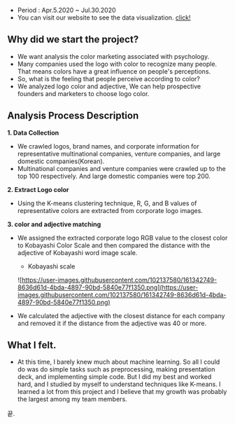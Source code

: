 - Period : Apr.5.2020 ~ Jul.30.2020
- You can visit our website to see the data visualization. [click!](https://rgbrand.net/)

## **Why did we start the project?**

- We want analysis the color marketing associated with psychology.
- Many companies used the logo with color to recognize many people. That means colors have a great influence on people's perceptions.
- So, what is the feeling that people perceive according to color?
- We analyzed logo color and adjective, We can help prospective founders and marketers to choose logo color.

## **Analysis Process Description**

**1. Data Collection**

- We crawled logos, brand names, and corporate information for representative multinational companies, venture companies, and large domestic companies(Korean).
- Multinational companies and venture companies were crawled up to the top 100 respectively. And large domestic companies were top 200.

**2. Extract Logo color**

- Using the K-means clustering technique, R, G, and B values of representative colors are extracted from corporate logo images.

**3. color and adjective matching**

- We assigned the extracted corporate logo RGB value to the closest color to Kobayashi Color Scale and then compared the distance with the adjective of Kobayashi word image scale.
    - Kobayashi scale
    
    ![https://user-images.githubusercontent.com/102137580/161342749-8636d61d-4bda-4897-90bd-5840e77f1350.png](https://user-images.githubusercontent.com/102137580/161342749-8636d61d-4bda-4897-90bd-5840e77f1350.png)
    
- We calculated the adjective with the closest distance for each company and removed it if the distance from the adjective was 40 or more.

## **What I felt.**

- At this time, I barely knew much about machine learning. So all I could do was do simple tasks such as preprocessing, making presentation deck, and implementing simple code. But I did my best and worked hard, and I studied by myself to understand techniques like K-means. I learned a lot from this project and I believe that my growth was probably the largest among my team members.


끝.
